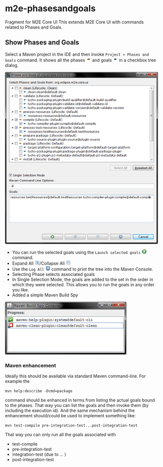 # m2e-phasesandgoals
Fragment for M2E Core UI 
This extends M2E Core UI with commands related to Phases and Goals.

## Show Phases and Goals

Select a Maven project in the IDE and then invoke `Project > Phases and Goals` command. It shows all the phases ![](org.eclipse.m2e.core.ui.phasesandgoals/icons/phase.png) and goals ![](org.eclipse.m2e.core.ui.phasesandgoals/icons/goal.png) in a checkbox tree dialog.

![Screenshot](org.eclipse.m2e.core.ui.phasesandgoals/phasesandgoals.png)

- You can run the selected goals using the `Launch selected goals` ![](org.eclipse.m2e.core.ui.phasesandgoals/icons/launch.png) command.
- Expand All ![](org.eclipse.m2e.core.ui.phasesandgoals/icons/expand_all.png)/Collapse All ![](org.eclipse.m2e.core.ui.phasesandgoals/icons/collapse_all.png)
- Use the `Log All` ![](org.eclipse.m2e.core.ui.phasesandgoals/icons/log.png) command to print the tree into the Maven Console.
- Selecting Phase selects associated goals
- In Single Selection Mode, the goals are added to the set in the order in which they were selected. This allows you to run the goals in any order you like.
- Added a simple Maven Build Spy

![Screenshot](org.eclipse.m2e.core.ui.phasesandgoals/mavenbuildspy.png)
 
### Maven enhancement

Ideally this should be available via standard Maven command-line. For example the

`mvn help:describe -Dcmd=package`

command should be enhanced in terms from listing the actual goals bound to the phases. That way you can list the goals and then invoke them (by including the execution id). And the same mechanism behind the enhancement should/could be used to implement something like:

`mvn test-compile pre-integration-test...post-integration-test`

That way you can only run all the goals associated with

- test-compile
- pre-integration-test
- integration-test (due to ... )
- post-integration-test
